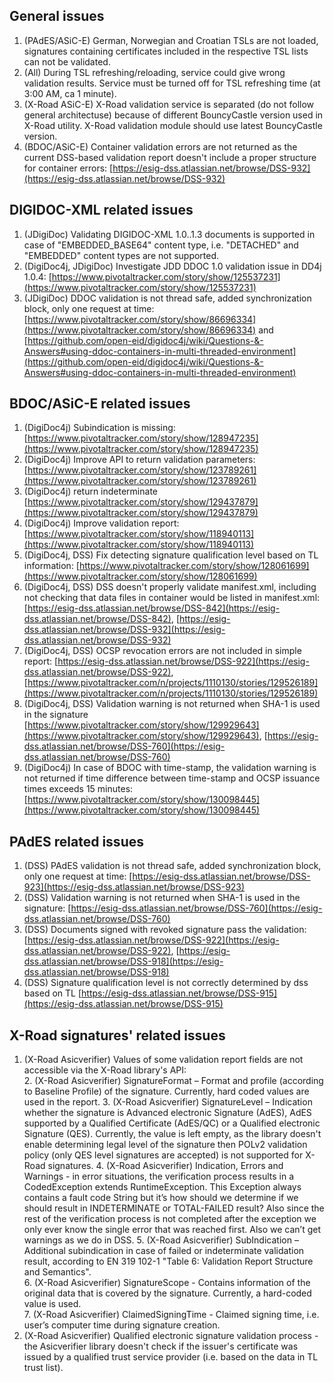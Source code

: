 <!--# SiVa Known Issues-->

## General issues

1.	(PAdES/ASiC-E) German, Norwegian and Croatian TSLs are not loaded, signatures containing certificates included in the respective TSL lists can not be validated.
2.	(All) During TSL refreshing/reloading, service could give wrong validation results. Service must be turned off for TSL refreshing time (at  3:00 AM, ca 1 minute). 
3.	(X-Road ASiC-E) X-Road validation service is separated (do not follow general architectuse) because of different BouncyCastle version used in X-Road utility. X-Road validation module should use latest BouncyCastle version.
4.	(BDOC/ASiC-E) Container validation errors are not returned as the current DSS-based validation report doesn't include a proper structure for container errors: [https://esig-dss.atlassian.net/browse/DSS-932](https://esig-dss.atlassian.net/browse/DSS-932)

## DIGIDOC-XML related issues

1.	(JDigiDoc) Validating DIGIDOC-XML 1.0..1.3 documents is supported in case of "EMBEDDED_BASE64" content type, i.e. "DETACHED" and "EMBEDDED" content types are not supported. 
2.	(DigiDoc4j, JDigiDoc) Investigate JDD DDOC 1.0 validation issue in DD4j 1.0.4: [https://www.pivotaltracker.com/story/show/125537231](https://www.pivotaltracker.com/story/show/125537231)
3.	(JDigiDoc) DDOC validation is not thread safe, added synchronization block, only one request at time: [https://www.pivotaltracker.com/story/show/86696334](https://www.pivotaltracker.com/story/show/86696334) and [https://github.com/open-eid/digidoc4j/wiki/Questions-&-Answers#using-ddoc-containers-in-multi-threaded-environment](https://github.com/open-eid/digidoc4j/wiki/Questions-&-Answers#using-ddoc-containers-in-multi-threaded-environment)

## BDOC/ASiC-E related issues

1.	(DigiDoc4j) Subindication is missing: [https://www.pivotaltracker.com/story/show/128947235](https://www.pivotaltracker.com/story/show/128947235)
2.	(DigiDoc4j) Improve API to return validation parameters: [https://www.pivotaltracker.com/story/show/123789261](https://www.pivotaltracker.com/story/show/123789261)
3.	(DigiDoc4j) return indeterminate [https://www.pivotaltracker.com/story/show/129437879](https://www.pivotaltracker.com/story/show/129437879) 
4.	(DigiDoc4j) Improve validation report: [https://www.pivotaltracker.com/story/show/118940113](https://www.pivotaltracker.com/story/show/118940113)
5.	(DigiDoc4j, DSS) Fix detecting signature qualification level based on TL information: [https://www.pivotaltracker.com/story/show/128061699](https://www.pivotaltracker.com/story/show/128061699)
6.	(DigiDoc4j, DSS) DSS doesn't properly validate manifest.xml, including not checking that data files in container would be listed in manifest.xml: [https://esig-dss.atlassian.net/browse/DSS-842](https://esig-dss.atlassian.net/browse/DSS-842), [https://esig-dss.atlassian.net/browse/DSS-932](https://esig-dss.atlassian.net/browse/DSS-932)
7.	(DigiDoc4j, DSS) OCSP revocation errors are not included in simple report: [https://esig-dss.atlassian.net/browse/DSS-922](https://esig-dss.atlassian.net/browse/DSS-922), [https://www.pivotaltracker.com/n/projects/1110130/stories/129526189](https://www.pivotaltracker.com/n/projects/1110130/stories/129526189)
8.	(DigiDoc4j, DSS) Validation warning is not returned when SHA-1 is used in the signature [https://www.pivotaltracker.com/story/show/129929643](https://www.pivotaltracker.com/story/show/129929643), [https://esig-dss.atlassian.net/browse/DSS-760](https://esig-dss.atlassian.net/browse/DSS-760)
9.	(DigiDoc4j) In case of BDOC with time-stamp, the validation warning is not returned if time difference between time-stamp and OCSP issuance times exceeds 15 minutes: [https://www.pivotaltracker.com/story/show/130098445](https://www.pivotaltracker.com/story/show/130098445)

## PAdES related issues

1.	(DSS) PAdES validation is not thread safe, added synchronization block, only one request at time: [https://esig-dss.atlassian.net/browse/DSS-923](https://esig-dss.atlassian.net/browse/DSS-923)
2.	(DSS) Validation warning is not returned when SHA-1 is used in the signature: [https://esig-dss.atlassian.net/browse/DSS-760](https://esig-dss.atlassian.net/browse/DSS-760)
3.	(DSS) Documents signed with revoked signature pass the validation: [https://esig-dss.atlassian.net/browse/DSS-922](https://esig-dss.atlassian.net/browse/DSS-922), [https://esig-dss.atlassian.net/browse/DSS-918](https://esig-dss.atlassian.net/browse/DSS-918)
4.  (DSS) Signature qualification level is not correctly determined by dss based on TL [https://esig-dss.atlassian.net/browse/DSS-915](https://esig-dss.atlassian.net/browse/DSS-915)

## X-Road signatures' related issues
1.	(X-Road Asicverifier) Values of some validation report fields are not accessible via the X-Road library's API:  
	2.	(X-Road Asicverifier) SignatureFormat – Format and profile (according to Baseline Profile) of the signature. Currently, hard coded values are used in the report. 
	3.	(X-Road Asicverifier) SignatureLevel – Indication whether the signature is Advanced electronic Signature (AdES), AdES supported by a Qualified Certificate (AdES/QC) or a Qualified electronic Signature (QES). Currently, the value is left empty, as the library doesn't enable determining legal level of the signature then POLv2 validation policy (only QES level signatures are accepted) is not supported for X-Road signatures. 
	4.	(X-Road Asicverifier) Indication, Errors and Warnings - in error situations, the verification process results in a CodedException extends RuntimeException. This Exception always contains a fault code String but it’s how should we determine if we should result in INDETERMINATE or TOTAL-FAILED result? Also since the rest of the verification process is not completed after the exception we only ever know the single error that was reached first. Also we can’t get warnings as we do in DSS.
	5.	(X-Road Asicverifier) SubIndication – Additional subindication in case of failed or indeterminate validation result, according to EN 319 102-1 "Table 6: Validation Report Structure and Semantics".  
	6.	(X-Road Asicverifier) SignatureScope - Contains information of the original data that is covered by the signature. Currently, a hard-coded value is used.  
	7.	(X-Road Asicverifier) ClaimedSigningTime - Claimed signing time, i.e. user’s computer time during signature creation.
2.	(X-Road Asicverifier) Qualified electronic signature validation process - the Asicverifier library doesn't check if the issuer's certificate was issued by a qualified trust service provider (i.e. based on the data in TL trust list).   
